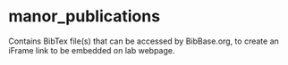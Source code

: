# manor_publications

Contains BibTex file(s) that can be accessed by BibBase.org, to create an iFrame link to be embedded on lab webpage.
